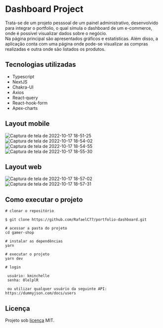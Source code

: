 # Dashboard Project

Trata-se de um projeto pesssoal de um painel administrativo, desenvolvido para integrar o portfolio, o qual simula o dashboard de um e-commerce, 
onde é possível visualizar dados sobre o negócio.  
Na página principal são apresentados gráficos e estatísticas. Além disso, a aplicação conta com uma página onde pode-se visualizar as compras realizadas e outra onde
são listados os produtos.

## Tecnologias utilizadas

- Typescript
- NextJS
- Chakra-UI
- Axios
- React-query
- React-hook-form
- Apex-charts

## Layout mobile

![Captura de tela de 2022-10-17 18-51-25](https://user-images.githubusercontent.com/91793932/196290707-eee77367-8d9c-40cb-8696-12d5528b75e8.png)
![Captura de tela de 2022-10-17 18-54-02](https://user-images.githubusercontent.com/91793932/196291097-cf2554c2-5aa8-4703-814e-c0ae6f46bee3.png)
![Captura de tela de 2022-10-17 18-54-55](https://user-images.githubusercontent.com/91793932/196291221-9cd6ae4f-bb3a-4466-a58e-7b4bec8147ec.png)
![Captura de tela de 2022-10-17 18-55-30](https://user-images.githubusercontent.com/91793932/196291301-fc031612-2eec-4db2-a67e-cd040259ffee.png)

## Layout web

![Captura de tela de 2022-10-17 18-57-02](https://user-images.githubusercontent.com/91793932/196291527-a3437639-fe69-4751-afd1-083274640d2f.png)
![Captura de tela de 2022-10-17 18-57-31](https://user-images.githubusercontent.com/91793932/196291585-fd464d06-ebfa-4584-ae9f-0bade332976b.png)

## Como executar o projeto

```
# clonar o repositório

$ git clone https://github.com/RafaelC77/portfolio-dashboard.git

# acessar a pasta do projeto 
cd gamer-shop

# instalar as dependências
yarn

# executar o projeto
yarn dev

# login

 usuário: kminchelle
 senha: 0lelplR
 
 ou utilizar qualquer usuário da seguinte API: https://dummyjson.com/docs/users

```

## Licença

Projeto sob [licença](https://github.com/RafaelC77/portfolio-dashboard/blob/main/LICENSE) MIT.

